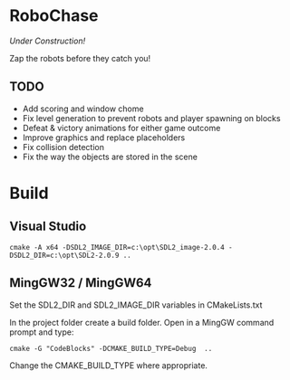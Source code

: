# RoboChase

*Under Construction!*

Zap the robots before they catch you!

## TODO

 - Add scoring and window chome
 - Fix level generation to prevent robots and player spawning on blocks
 - Defeat & victory animations for either game outcome
 - Improve graphics and replace placeholders
 - Fix collision detection
 - Fix the way the objects are stored in the scene

# Build

## Visual Studio

    cmake -A x64 -DSDL2_IMAGE_DIR=c:\opt\SDL2_image-2.0.4 -DSDL2_DIR=c:\opt\SDL2-2.0.9 ..

## MingGW32 / MingGW64

Set the SDL2_DIR and SDL2_IMAGE_DIR variables in CMakeLists.txt

In the project folder create a build folder. Open in a MingGW command prompt and type:

    cmake -G "CodeBlocks" -DCMAKE_BUILD_TYPE=Debug  ..

Change the CMAKE_BUILD_TYPE where appropriate.